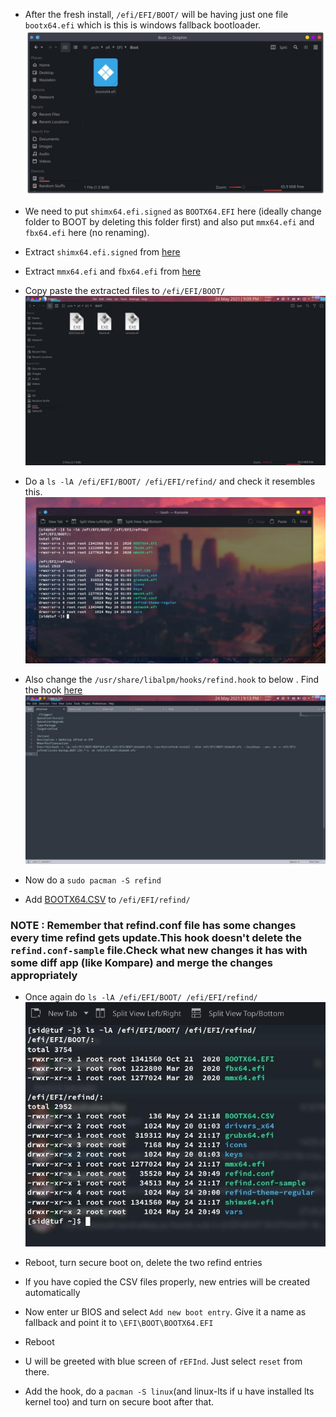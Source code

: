 * After the fresh install, `/efi/EFI/BOOT/` will be having just one file `bootx64.efi` which is this is windows fallback bootloader.
  ![](https://raw.githubusercontent.com/itzzmesid/Arch-Linux-Installation/main/images/photo_2021-10-04_16-55-56.jpg)



* We need to put `shimx64.efi.signed` as `BOOTX64.EFI` here (ideally change folder to BOOT by deleting this folder first)
  and also put `mmx64.efi` and `fbx64.efi` here (no renaming).
* Extract `shimx64.efi.signed` from [here](http://mirrors.kernel.org/ubuntu/pool/main/s/shim-signed/shim-signed_1.45+15+1552672080.a4a1fbe-0ubuntu2_amd64.deb) 
* Extract `mmx64.efi` and `fbx64.efi` from [here](http://mirrors.kernel.org/ubuntu/pool/main/s/shim/shim_15+1552672080.a4a1fbe-0ubuntu2_amd64.deb)
* Copy paste the extracted files to `/efi/EFI/BOOT/`
  ![](https://raw.githubusercontent.com/itzzmesid/Arch-Linux-Installation/main/images/photo_2021-10-04_17-06-24.jpg)
  
* Do a `ls -lA /efi/EFI/BOOT/ /efi/EFI/refind/` and check it resembles this.
    ![](https://github.com/itzzmesid/Arch-Linux-Installation/blob/main/images/photo_2021-10-04_17-09-23.jpg)
    
* Also change the `/usr/share/libalpm/hooks/refind.hook` to below . Find the hook [here](https://github.com/itzzmesid/Arch-Linux-Installation/blob/main/dotfiles/usr/share/libalpm/hooks/refind.hook)
  ![](https://raw.githubusercontent.com/itzzmesid/Arch-Linux-Installation/main/images/photo_2021-10-04_17-24-40.jpg)
  
 * Now do a `sudo pacman -S refind`

* Add [BOOTX64.CSV](https://github.com/itzzmesid/Arch-Linux-Installation/blob/main/dotfiles/BOOTX64.CSV) to `/efi/EFI/refind/` 

### NOTE : Remember that refind.conf file has some changes every time refind gets update.This hook doesn't delete the `refind.conf-sample` file.Check what new changes it has with some diff app (like Kompare) and merge the changes appropriately

* Once again do `ls -lA /efi/EFI/BOOT/ /efi/EFI/refind/`
![](https://raw.githubusercontent.com/itzzmesid/Arch-Linux-Installation/main/images/photo_2021-10-04_17-33-38.jpg)

* Reboot, turn secure boot on, delete the two refind entries
* If you have copied the CSV files properly, new entries will be created automatically

* Now enter ur BIOS and select `Add new boot entry`. Give it a name as fallback and point it to `\EFI\BOOT\BOOTX64.EFI`
* Reboot
* U will be greeted with blue screen of `rEFInd`. Just select `reset` from there.

* Add the hook, do a `pacman -S linux`(and linux-lts if u have installed lts kernel too) and turn on secure boot after that.
